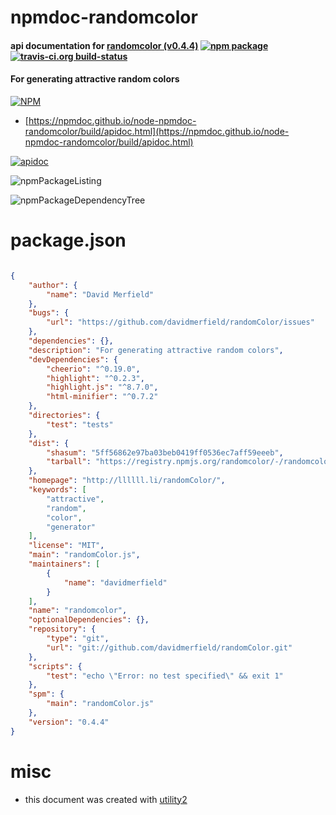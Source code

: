 # npmdoc-randomcolor

#### api documentation for  [randomcolor (v0.4.4)](http://llllll.li/randomColor/)  [![npm package](https://img.shields.io/npm/v/npmdoc-randomcolor.svg?style=flat-square)](https://www.npmjs.org/package/npmdoc-randomcolor) [![travis-ci.org build-status](https://api.travis-ci.org/npmdoc/node-npmdoc-randomcolor.svg)](https://travis-ci.org/npmdoc/node-npmdoc-randomcolor)

#### For generating attractive random colors

[![NPM](https://nodei.co/npm/randomcolor.png?downloads=true&downloadRank=true&stars=true)](https://www.npmjs.com/package/randomcolor)

- [https://npmdoc.github.io/node-npmdoc-randomcolor/build/apidoc.html](https://npmdoc.github.io/node-npmdoc-randomcolor/build/apidoc.html)

[![apidoc](https://npmdoc.github.io/node-npmdoc-randomcolor/build/screenCapture.buildCi.browser.%252Ftmp%252Fbuild%252Fapidoc.html.png)](https://npmdoc.github.io/node-npmdoc-randomcolor/build/apidoc.html)

![npmPackageListing](https://npmdoc.github.io/node-npmdoc-randomcolor/build/screenCapture.npmPackageListing.svg)

![npmPackageDependencyTree](https://npmdoc.github.io/node-npmdoc-randomcolor/build/screenCapture.npmPackageDependencyTree.svg)



# package.json

```json

{
    "author": {
        "name": "David Merfield"
    },
    "bugs": {
        "url": "https://github.com/davidmerfield/randomColor/issues"
    },
    "dependencies": {},
    "description": "For generating attractive random colors",
    "devDependencies": {
        "cheerio": "^0.19.0",
        "highlight": "^0.2.3",
        "highlight.js": "^8.7.0",
        "html-minifier": "^0.7.2"
    },
    "directories": {
        "test": "tests"
    },
    "dist": {
        "shasum": "5ff56862e97ba03beb0419ff0536ec7aff59eeeb",
        "tarball": "https://registry.npmjs.org/randomcolor/-/randomcolor-0.4.4.tgz"
    },
    "homepage": "http://llllll.li/randomColor/",
    "keywords": [
        "attractive",
        "random",
        "color",
        "generator"
    ],
    "license": "MIT",
    "main": "randomColor.js",
    "maintainers": [
        {
            "name": "davidmerfield"
        }
    ],
    "name": "randomcolor",
    "optionalDependencies": {},
    "repository": {
        "type": "git",
        "url": "git://github.com/davidmerfield/randomColor.git"
    },
    "scripts": {
        "test": "echo \"Error: no test specified\" && exit 1"
    },
    "spm": {
        "main": "randomColor.js"
    },
    "version": "0.4.4"
}
```



# misc
- this document was created with [utility2](https://github.com/kaizhu256/node-utility2)
